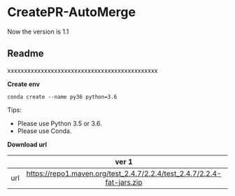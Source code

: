 # CreatePR-AutoMerge

Now the version is 1.1
## **Readme**
xxxxxxxxxxxxxxxxxxxxxxxxxxxxxxxxxxxxxxxxxxxxx

**Create env**
```
conda create --name py36 python=3.6
```

Tips:
* Please use Python 3.5 or 3.6.
* Please use Conda.


**Download url**

|           | ver 1 | ver 2 |
| :-------: | :---------: | :--------------------------: |
| url | https://repo1.maven.org/test_2.4.7/2.2.4/test_2.4.7/2.2.4-fat-jars.zip | https://oss.sonatype.org/content/repositories/snapshots/com/test/test_2.4.7/2.2.4-SNAPSHOT/ |
